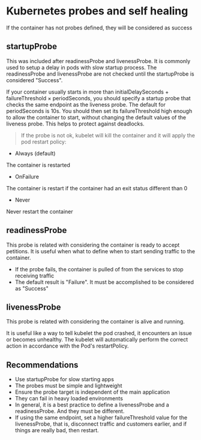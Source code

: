 # Kubernetes probes and self healing

If the container has not probes defined, they will be considered as success

## startupProbe

This was included after readinessProbe and livenessProbe. It is commonly used to setup a delay in pods with slow startup process. The readinessProbe and livenessProbe are not checked until the startupProbe is considered "Success".

If your container usually starts in more than initialDelaySeconds + failureThreshold × periodSeconds, you should specify a startup probe that checks the same endpoint as the liveness probe. The default for periodSeconds is 10s. You should then set its failureThreshold high enough to allow the container to start, without changing the default values of the liveness probe. This helps to protect against deadlocks.

> If the probe is not ok, kubelet will kill the container and it will apply the pod restart policy:

- Always (default)

The container is restarted

- OnFailure  
  
The container is restart if the container had an exit status different than 0

- Never

Never restart the container

## readinessProbe

This probe is related with considering the container is ready to accept petitions. It is useful when what to define when to start sending traffic to the container.

- If the probe fails, the container is pulled of from the services to stop receiving traffic
- The default result is "Failure". It must be accomplished to be considered as "Success"

## livenessProbe

This probe is related with considering the container is alive and running.

It is useful like a way to tell kubelet the pod crashed, it encounters an issue or becomes unhealthy. The kubelet will automatically perform the correct action in accordance with the Pod's restartPolicy.

## Recommendations

- Use startupProbe for slow starting apps
- The probes must be simple and lightweight
- Ensure the probe target is independent of the main application
- They can fail in heavy loaded environments
- In general, it is a best practice to define a livenessProbe and a readinessProbe. And they must be different.
- If using the same endpoint, set a higher failureThreshold value for the livenessProbe, that is, disconnect traffic and customers earlier, and if things are really bad, then restart.
